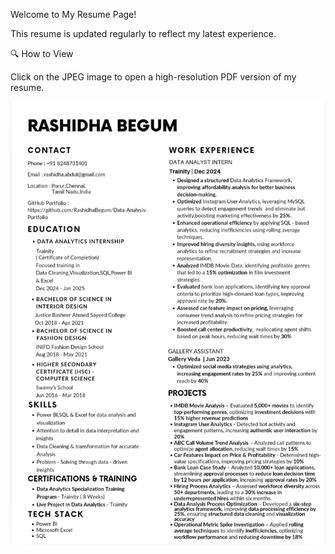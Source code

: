 Welcome to My Resume Page! 

This resume is updated regularly to reflect my latest experience.  

🔍 How to View  

Click on the JPEG image to open a high-resolution PDF version of my resume.  

![Resume Preview](https://github.com/RashidhaBegum/Professional_Documents/blob/bb499d8d8ae32d31c578c133086d0c36da0b1429/Resume/images/Resume.jpg)

